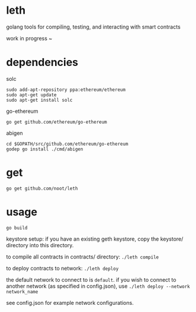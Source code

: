 # leth
golang tools for compiling, testing, and interacting with smart contracts

work in progress ~

# dependencies

solc 
```
sudo add-apt-repository ppa:ethereum/ethereum
sudo apt-get update
sudo apt-get install solc
```

go-ethereum

`go get github.com/ethereum/go-ethereum`

abigen
```
cd $GOPATH/src/github.com/ethereum/go-ethereum
godep go install ./cmd/abigen
```

# get 

`go get github.com/noot/leth`

# usage

`go build`

keystore setup: if you have an existing geth keystore, copy the keystore/ directory into this directory. 

to compile all contracts in contracts/ directory: `./leth compile`

to deploy contracts to network: `./leth deploy`

the default network to connect to is `default`. if you wish to connect to another network (as specified in config.json), use `./leth deploy --network network_name`

see config.json for example network configurations.
